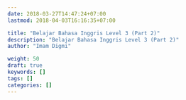 ```yaml
---
date: 2018-03-27T14:47:24+07:00
lastmod: 2018-04-03T16:16:35+07:00

title: "Belajar Bahasa Inggris Level 3 (Part 2)"
description: "Belajar Bahasa Inggris Level 3 (Part 2)"
author: "Imam Digmi"

weight: 50
draft: true
keywords: []
tags: []
categories: []
---
```


<!--more-->

